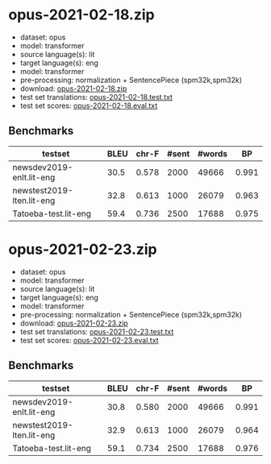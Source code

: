 # opus-2021-02-18.zip

* dataset: opus
* model: transformer
* source language(s): lit
* target language(s): eng
* model: transformer
* pre-processing: normalization + SentencePiece (spm32k,spm32k)
* download: [opus-2021-02-18.zip](https://object.pouta.csc.fi/Tatoeba-MT-models/lit-eng/opus-2021-02-18.zip)
* test set translations: [opus-2021-02-18.test.txt](https://object.pouta.csc.fi/Tatoeba-MT-models/lit-eng/opus-2021-02-18.test.txt)
* test set scores: [opus-2021-02-18.eval.txt](https://object.pouta.csc.fi/Tatoeba-MT-models/lit-eng/opus-2021-02-18.eval.txt)

## Benchmarks

| testset | BLEU  | chr-F | #sent | #words | BP |
|---------|-------|-------|-------|--------|----|
| newsdev2019-enlt.lit-eng 	| 30.5 	| 0.578 	| 2000 	| 49666 	| 0.991 |
| newstest2019-lten.lit-eng 	| 32.8 	| 0.613 	| 1000 	| 26079 	| 0.963 |
| Tatoeba-test.lit-eng 	| 59.4 	| 0.736 	| 2500 	| 17688 	| 0.975 |





# opus-2021-02-23.zip

* dataset: opus
* model: transformer
* source language(s): lit
* target language(s): eng
* model: transformer
* pre-processing: normalization + SentencePiece (spm32k,spm32k)
* download: [opus-2021-02-23.zip](https://object.pouta.csc.fi/Tatoeba-MT-models/lit-eng/opus-2021-02-23.zip)
* test set translations: [opus-2021-02-23.test.txt](https://object.pouta.csc.fi/Tatoeba-MT-models/lit-eng/opus-2021-02-23.test.txt)
* test set scores: [opus-2021-02-23.eval.txt](https://object.pouta.csc.fi/Tatoeba-MT-models/lit-eng/opus-2021-02-23.eval.txt)

## Benchmarks

| testset | BLEU  | chr-F | #sent | #words | BP |
|---------|-------|-------|-------|--------|----|
| newsdev2019-enlt.lit-eng 	| 30.8 	| 0.580 	| 2000 	| 49666 	| 0.991 |
| newstest2019-lten.lit-eng 	| 32.9 	| 0.613 	| 1000 	| 26079 	| 0.964 |
| Tatoeba-test.lit-eng 	| 59.1 	| 0.734 	| 2500 	| 17688 	| 0.976 |

